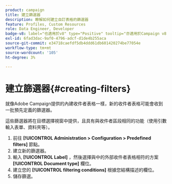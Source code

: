 ```yaml
---
product: campaign
title: 建立篩選器
description: 瞭解如何建立自訂表格的篩選器
feature: Profiles, Custom Resources
role: Data Engineer, Developer
badge-v8: label="也適用於v8" type="Positive" tooltip="亦適用於Campaign v8"
exl-id: 6fad3dac-9af0-4796-adcf-d1de4b255aca
source-git-commit: e34718caefdf5db4ddd61db601420274be77054e
workflow-type: tm+mt
source-wordcount: '105'
ht-degree: 3%

---
```


# 建立篩選器{#creating-filters}

就像Adobe Campaign提供的內建收件者表格一樣，新的收件者表格可能會收到一批預先定義的篩選器。

這些篩選器將在目標選擇視窗中提供，且具有與收件者區段相同的功能（使用引數輸入表單、資料夾等）。

1. 前往 **[!UICONTROL Administration > Configuration > Predefined filters]** 節點。
1. 建立新的篩選器。
1. 輸入 **[!UICONTROL Label]** ，然後選擇與中的外部收件者表格相符的方案 **[!UICONTROL Document type]** 欄位。
1. 建立您的 **[!UICONTROL filtering conditions]** 根據您結構描述的欄位。
1. 儲存篩選。

